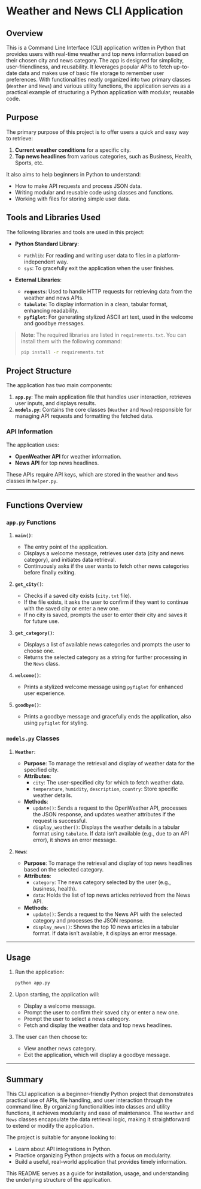 # Weather and News CLI Application

## Overview
This is a Command Line Interface (CLI) application written in Python that provides users with real-time weather and top news information based on their chosen city and news category. The app is designed for simplicity, user-friendliness, and reusability. It leverages popular APIs to fetch up-to-date data and makes use of basic file storage to remember user preferences. With functionalities neatly organized into two primary classes (`Weather` and `News`) and various utility functions, the application serves as a practical example of structuring a Python application with modular, reusable code.

## Purpose
The primary purpose of this project is to offer users a quick and easy way to retrieve:
1. **Current weather conditions** for a specific city.
2. **Top news headlines** from various categories, such as Business, Health, Sports, etc.

It also aims to help beginners in Python to understand:
- How to make API requests and process JSON data.
- Writing modular and reusable code using classes and functions.
- Working with files for storing simple user data.

## Tools and Libraries Used
The following libraries and tools are used in this project:

- **Python Standard Library**:
  - `Pathlib`: For reading and writing user data to files in a platform-independent way.
  - `sys`: To gracefully exit the application when the user finishes.

- **External Libraries**:
  - **`requests`**: Used to handle HTTP requests for retrieving data from the weather and news APIs.
  - **`tabulate`**: To display information in a clean, tabular format, enhancing readability.
  - **`pyfiglet`**: For generating stylized ASCII art text, used in the welcome and goodbye messages.

> **Note**: The required libraries are listed in `requirements.txt`. You can install them with the following command:
> ```bash
> pip install -r requirements.txt
> ```

## Project Structure
The application has two main components:
1. **`app.py`**: The main application file that handles user interaction, retrieves user inputs, and displays results.
2. **`models.py`**: Contains the core classes (`Weather` and `News`) responsible for managing API requests and formatting the fetched data.

### API Information
The application uses:
- **OpenWeather API** for weather information.
- **News API** for top news headlines.

These APIs require API keys, which are stored in the `Weather` and `News` classes in `helper.py`.

---

## Functions Overview

### `app.py` Functions

1. **`main()`**:
   - The entry point of the application.
   - Displays a welcome message, retrieves user data (city and news category), and initiates data retrieval.
   - Continuously asks if the user wants to fetch other news categories before finally exiting.

2. **`get_city()`**:
   - Checks if a saved city exists (`city.txt` file).
   - If the file exists, it asks the user to confirm if they want to continue with the saved city or enter a new one.
   - If no city is saved, prompts the user to enter their city and saves it for future use.

3. **`get_category()`**:
   - Displays a list of available news categories and prompts the user to choose one.
   - Returns the selected category as a string for further processing in the `News` class.

4. **`welcome()`**:
   - Prints a stylized welcome message using `pyfiglet` for enhanced user experience.

5. **`goodbye()`**:
   - Prints a goodbye message and gracefully ends the application, also using `pyfiglet` for styling.

### `models.py` Classes

1. **`Weather`**:
   - **Purpose**: To manage the retrieval and display of weather data for the specified city.
   - **Attributes**:
     - `city`: The user-specified city for which to fetch weather data.
     - `temperature`, `humidity`, `description`, `country`: Store specific weather details.
   - **Methods**:
     - `update()`: Sends a request to the OpenWeather API, processes the JSON response, and updates weather attributes if the request is successful.
     - `display_weather()`: Displays the weather details in a tabular format using `tabulate`. If data isn’t available (e.g., due to an API error), it shows an error message.

2. **`News`**:
   - **Purpose**: To manage the retrieval and display of top news headlines based on the selected category.
   - **Attributes**:
     - `category`: The news category selected by the user (e.g., business, health).
     - `data`: Holds the list of top news articles retrieved from the News API.
   - **Methods**:
     - `update()`: Sends a request to the News API with the selected category and processes the JSON response.
     - `display_news()`: Shows the top 10 news articles in a tabular format. If data isn’t available, it displays an error message.

---

## Usage

1. Run the application:
   ```bash
   python app.py
   ```

2. Upon starting, the application will:
   - Display a welcome message.
   - Prompt the user to confirm their saved city or enter a new one.
   - Prompt the user to select a news category.
   - Fetch and display the weather data and top news headlines.

3. The user can then choose to:
   - View another news category.
   - Exit the application, which will display a goodbye message.

---

## Summary

This CLI application is a beginner-friendly Python project that demonstrates practical use of APIs, file handling, and user interaction through the command line. By organizing functionalities into classes and utility functions, it achieves modularity and ease of maintenance. The `Weather` and `News` classes encapsulate the data retrieval logic, making it straightforward to extend or modify the application.

The project is suitable for anyone looking to:
- Learn about API integrations in Python.
- Practice organizing Python projects with a focus on modularity.
- Build a useful, real-world application that provides timely information.

This README serves as a guide for installation, usage, and understanding the underlying structure of the application.
